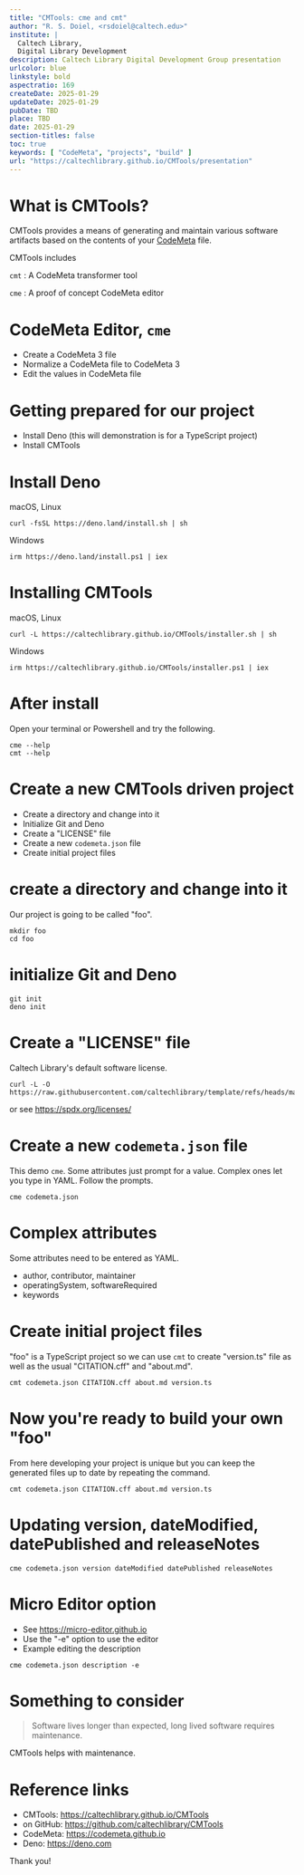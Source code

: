 ```yaml
---
title: "CMTools: cme and cmt"
author: "R. S. Doiel, <rsdoiel@caltech.edu>"
institute: |
  Caltech Library,
  Digital Library Development
description: Caltech Library Digital Development Group presentation
urlcolor: blue
linkstyle: bold
aspectratio: 169
createDate: 2025-01-29
updateDate: 2025-01-29
pubDate: TBD
place: TBD
date: 2025-01-29
section-titles: false
toc: true
keywords: [ "CodeMeta", "projects", "build" ]
url: "https://caltechlibrary.github.io/CMTools/presentation"
---
```


# What is CMTools?

CMTools provides a means of generating and maintain various software artifacts based on the contents of your [CodeMeta](https://codemeta.github.io) file.

CMTools includes

`cmt`
: A CodeMeta transformer tool

`cme`
: A proof of concept CodeMeta editor

# CodeMeta Editor, `cme`

- Create a CodeMeta 3 file
- Normalize a CodeMeta file to CodeMeta 3
- Edit the values in CodeMeta file

# Getting prepared for our project

- Install Deno (this will demonstration is for a TypeScript project)
- Install CMTools

# Install Deno

macOS, Linux

~~~shell
curl -fsSL https://deno.land/install.sh | sh
~~~

Windows

~~~shell
irm https://deno.land/install.ps1 | iex
~~~

# Installing CMTools

macOS, Linux

~~~shell
curl -L https://caltechlibrary.github.io/CMTools/installer.sh | sh
~~~

Windows

~~~shell
irm https://caltechlibrary.github.io/CMTools/installer.ps1 | iex
~~~

# After install

Open your terminal or Powershell and try the following.

~~~shell
cme --help
cmt --help
~~~

# Create a new CMTools driven project

- Create a directory and change into it
- Initialize Git and Deno
- Create a "LICENSE" file
- Create a new `codemeta.json` file
- Create initial project files

# create a directory and change into it

Our project is going to be called "foo".

~~~shell
mkdir foo
cd foo
~~~

# initialize Git and Deno

~~~shell
git init
deno init
~~~

# Create a "LICENSE" file

Caltech Library's default software license.

~~~shell
curl -L -O https://raw.githubusercontent.com/caltechlibrary/template/refs/heads/main/LICENSE
~~~

or see <https://spdx.org/licenses/>

# Create a new `codemeta.json` file

This demo `cme`. Some attributes just
prompt for a value. Complex ones let you
type in YAML. Follow the prompts.

~~~shell
cme codemeta.json
~~~

# Complex attributes

Some attributes need to be entered as YAML.

- author, contributor, maintainer
- operatingSystem, softwareRequired
- keywords

# Create initial project files

"foo" is a TypeScript project so we can use `cmt` to
create "version.ts" file as well as the usual
"CITATION.cff" and "about.md".

~~~shell
cmt codemeta.json CITATION.cff about.md version.ts
~~~

# Now you're ready to build your own "foo"

From here developing your project is unique but you can keep the
generated files up to date by repeating the command.

~~~shell
cmt codemeta.json CITATION.cff about.md version.ts
~~~

# Updating version, dateModified, datePublished and releaseNotes

~~~shell
cme codemeta.json version dateModified datePublished releaseNotes
~~~

# Micro Editor option

- See <https://micro-editor.github.io>
- Use the "-e" option to use the editor
- Example editing the description

~~~shell
cme codemeta.json description -e
~~~

# Something to consider

> Software lives longer than expected,
> long lived software requires maintenance.

CMTools helps with maintenance.

# Reference links

- CMTools: <https://caltechlibrary.github.io/CMTools>
- on GitHub: <https://github.com/caltechlibrary/CMTools>
- CodeMeta: <https://codemeta.github.io>
- Deno: <https://deno.com>

Thank you!